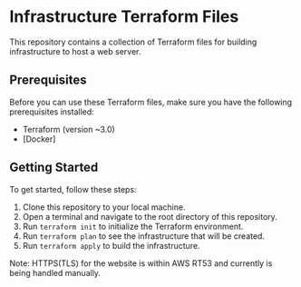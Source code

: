 # Infrastructure Terraform Files

This repository contains a collection of Terraform files for building infrastructure to host a web server.

## Prerequisites

Before you can use these Terraform files, make sure you have the following prerequisites installed:

- Terraform (version ~3.0)
- [Docker]

## Getting Started

To get started, follow these steps:

1. Clone this repository to your local machine.
3. Open a terminal and navigate to the root directory of this repository.
4. Run `terraform init` to initialize the Terraform environment.
5. Run `terraform plan` to see the infrastructure that will be created.
6. Run `terraform apply` to build the infrastructure.  

Note: HTTPS(TLS) for the website is within AWS RT53 and currently is being handled manually.



